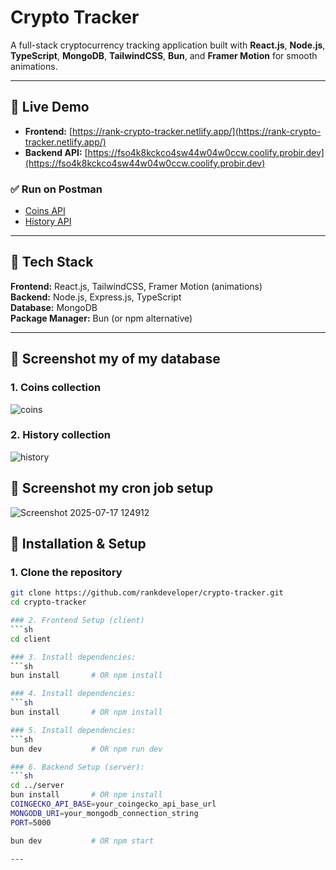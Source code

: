 # Crypto Tracker  

A full-stack cryptocurrency tracking application built with **React.js**, **Node.js**, **TypeScript**, **MongoDB**, **TailwindCSS**, **Bun**, and **Framer Motion** for smooth animations.

---

## 🔗 Live Demo  

- **Frontend:** [https://rank-crypto-tracker.netlify.app/](https://rank-crypto-tracker.netlify.app/)  
- **Backend API:** [https://fso4k8kckco4sw44w04w0ccw.coolify.probir.dev](https://fso4k8kckco4sw44w04w0ccw.coolify.probir.dev)  

### ✅ Run on Postman  
- [Coins API](https://fso4k8kckco4sw44w04w0ccw.coolify.probir.dev/api/coins)  
- [History API](https://fso4k8kckco4sw44w04w0ccw.coolify.probir.dev/api/history)  

---

## 📌 Tech Stack  

**Frontend:** React.js, TailwindCSS, Framer Motion (animations)  
**Backend:** Node.js, Express.js, TypeScript  
**Database:** MongoDB  
**Package Manager:** Bun (or npm alternative)  

---

## 📂 Screenshot my  of my database
### 1. Coins collection
![coins](https://github.com/user-attachments/assets/104c7b8f-d17e-43ca-a693-7f9324ba391a)

### 2. History collection
![history](https://github.com/user-attachments/assets/58c9706b-2532-4599-ad77-0df7254d9017)

## 📂 Screenshot my  cron job setup

![Screenshot 2025-07-17 124912](https://github.com/user-attachments/assets/8e153b1a-a5b4-4f81-bccc-32060d126a67)


## 📂 Installation & Setup  

### 1. Clone the repository  
```sh
git clone https://github.com/rankdeveloper/crypto-tracker.git
cd crypto-tracker

### 2. Frontend Setup (client)
```sh
cd client

### 3. Install dependencies:
```sh
bun install       # OR npm install

### 4. Install dependencies:
```sh
bun install       # OR npm install

### 5. Install dependencies:
```sh
bun dev           # OR npm run dev

### 6. Backend Setup (server):
```sh
cd ../server
bun install       # OR npm install
COINGECKO_API_BASE=your_coingecko_api_base_url
MONGODB_URI=your_mongodb_connection_string
PORT=5000

bun dev           # OR npm start

---






